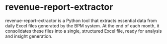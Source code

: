 # revenue-report-extractor
revenue-report-extractor is a Python tool that extracts essential data from daily Excel files generated by the BPM system. At the end of each month, it consolidates these files into a single, structured Excel file, ready for analysis and insight generation.
